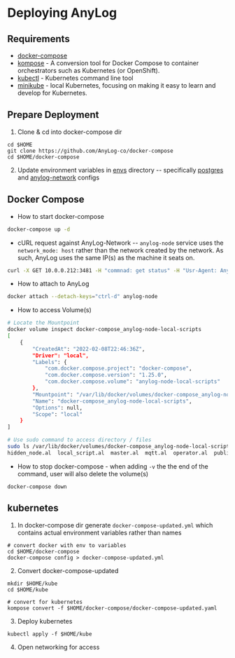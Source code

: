 # Deploying AnyLog 

## Requirements 
* [docker-compose](https://github.com/AnyLog-co/documentation/blob/master/Docker%20Compose%20&%20Kubernetes.md)
* [kompose](https://kompose.io/installation/) - A conversion tool for Docker Compose to container orchestrators such as Kubernetes (or OpenShift).
* [kubectl](https://kubernetes.io/docs/tasks/tools/install-kubectl-linux/) - Kubernetes command line tool
* [minikube](https://minikube.sigs.k8s.io/docs/start/) - local Kubernetes, focusing on making it easy to learn and develop for Kubernetes.

## Prepare Deployment 
1. Clone & cd into docker-compose dir 
```commandline
cd $HOME
git clone https://github.com/AnyLog-co/docker-compose
cd $HOME/docker-compose 
```
2. Update environment variables in [envs](envs/) directory -- specifically [postgres](envs/postgres.env) and [anylog-network](envs/anylog_node.env) configs 


## Docker Compose 
* How to start docker-compose
```bash
docker-compose up -d 
```
* cURL request against AnyLog-Network -- `anylog-node` service uses the `network_mode: host` rather than the network created by the network. As such, AnyLog uses the same IP(s) as the machine it seats on. 
```bash
curl -X GET 10.0.0.212:3481 -H "commnad: get status" -H "Usr-Agent: AnyLog/1.23"
```

* How to attach to AnyLog
```bash
docker attach --detach-keys="ctrl-d" anylog-node
```
* How to access Volume(s)
```bash
# Locate the Mountpoint 
docker volume inspect docker-compose_anylog-node-local-scripts 
[
    {
        "CreatedAt": "2022-02-08T22:46:36Z",
        "Driver": "local",
        "Labels": {
            "com.docker.compose.project": "docker-compose",
            "com.docker.compose.version": "1.25.0",
            "com.docker.compose.volume": "anylog-node-local-scripts"
        },
        "Mountpoint": "/var/lib/docker/volumes/docker-compose_anylog-node-local-scripts/_data",
        "Name": "docker-compose_anylog-node-local-scripts",
        "Options": null,
        "Scope": "local"
    }
]

# Use sudo command to access directory / files  
sudo ls /var/lib/docker/volumes/docker-compose_anylog-node-local-scripts/_data
hidden_node.al  local_script.al  master.al  mqtt.al  operator.al  publisher.al  query.al  rest_init.al  single_node.al  single_node_publisher.al
```

* How to stop docker-compose - when adding `-v` the the end of the command, user will also delete the volume(s)
```commandline
docker-compose down
```


## kubernetes
1. In docker-compose dir generate `docker-compose-updated.yml` which contains actual environment variables rather than names
```commandline
# convert docker with env to variables
cd $HOME/docker-compose
docker-compose config > docker-compose-updated.yml
```

2. Convert docker-compose-updated
```commandline
mkdir $HOME/kube  
cd $HOME/kube 

# convert for kubernetes 
kompose convert -f $HOME/docker-compose/docker-compose-updated.yaml 
```

3. Deploy kubernetes
```commandline
kubectl apply -f $HOME/kube
```

4. Open networking for access 


